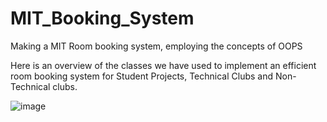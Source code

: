 # MIT_Booking_System
Making a MIT Room booking system, employing the concepts of OOPS

Here is an overview of the classes we have used to implement an efficient room booking system for Student Projects, Technical Clubs and Non-Technical clubs. 

![image](https://user-images.githubusercontent.com/66693577/144055994-4acd9ddf-3684-4c78-abd7-92eca24c581f.png)
